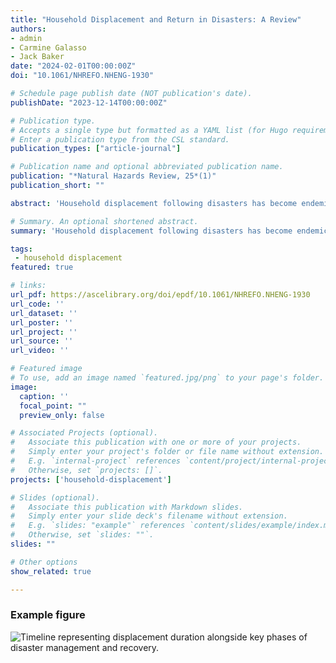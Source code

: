 ```yaml
---
title: "Household Displacement and Return in Disasters: A Review"
authors:
- admin
- Carmine Galasso
- Jack Baker
date: "2024-02-01T00:00:00Z"
doi: "10.1061/NHREFO.NHENG-1930"

# Schedule page publish date (NOT publication's date).
publishDate: "2023-12-14T00:00:00Z"

# Publication type.
# Accepts a single type but formatted as a YAML list (for Hugo requirements).
# Enter a publication type from the CSL standard.
publication_types: ["article-journal"]

# Publication name and optional abbreviated publication name.
publication: "*Natural Hazards Review, 25*(1)"
publication_short: ""

abstract: 'Household displacement following disasters has become endemic in many areas worldwide, affecting at least 265 million people between 2008 and 2018. Although this figure includes short-term and potentially life-saving evacuations, there is ample evidence that not all households return after the emergency phase. Protracted displacement is associated with particularly negative consequences for the affected households and community. Yet, existing data on displacement duration are limited, and only a few disaster recovery models incorporate the multitude of factors beyond housing damage that are known to influence household return. This review synthesizes the current literature on disaster-induced displacement, including key terminology and context, the determinants of household return decisions, existing model-based approaches, and opportunities for future research. The identified key determinants of household return can be broadly organized into the following categories: physical damage to the built environment, psychological and social phenomena (e.g., attachment to place, social networks), household demographics (e.g., tenure, socioeconomic status), and pre- and postdisaster policies (e.g., housing reconstruction approach, design of aid programs).'

# Summary. An optional shortened abstract.
summary: 'Household displacement following disasters has become endemic in many areas worldwide, affecting at least 265 million people between 2008 and 2018. Although this figure includes short-term and potentially life-saving evacuations, there is ample evidence that not all households return after the emergency phase. Protracted displacement is associated with particularly negative consequences for the affected households and community. Yet, existing data on displacement duration are limited, and only a few disaster recovery models incorporate the multitude of factors beyond housing damage that are known to influence household return. This review synthesizes the current literature on disaster-induced displacement, including key terminology and context, the determinants of household return decisions, existing model-based approaches, and opportunities for future research.'

tags:
 - household displacement
featured: true

# links:
url_pdf: https://ascelibrary.org/doi/epdf/10.1061/NHREFO.NHENG-1930
url_code: ''
url_dataset: ''
url_poster: ''
url_project: ''
url_source: ''
url_video: ''

# Featured image
# To use, add an image named `featured.jpg/png` to your page's folder. 
image:
  caption: ''
  focal_point: ""
  preview_only: false

# Associated Projects (optional).
#   Associate this publication with one or more of your projects.
#   Simply enter your project's folder or file name without extension.
#   E.g. `internal-project` references `content/project/internal-project/index.md`.
#   Otherwise, set `projects: []`.
projects: ['household-displacement']

# Slides (optional).
#   Associate this publication with Markdown slides.
#   Simply enter your slide deck's filename without extension.
#   E.g. `slides: "example"` references `content/slides/example/index.md`.
#   Otherwise, set `slides: ""`.
slides: ""

# Other options
show_related: true

---
```

### Example figure
![Timeline representing displacement duration alongside key phases of disaster management and recovery.](publication/journal-article/2024_displacement_review.png "Timeline representing displacement duration alongside key phases of disaster management and recovery..")
